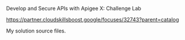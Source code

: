 Develop and Secure APIs with Apigee X: Challenge Lab

https://partner.cloudskillsboost.google/focuses/32743?parent=catalog

My solution source files.

